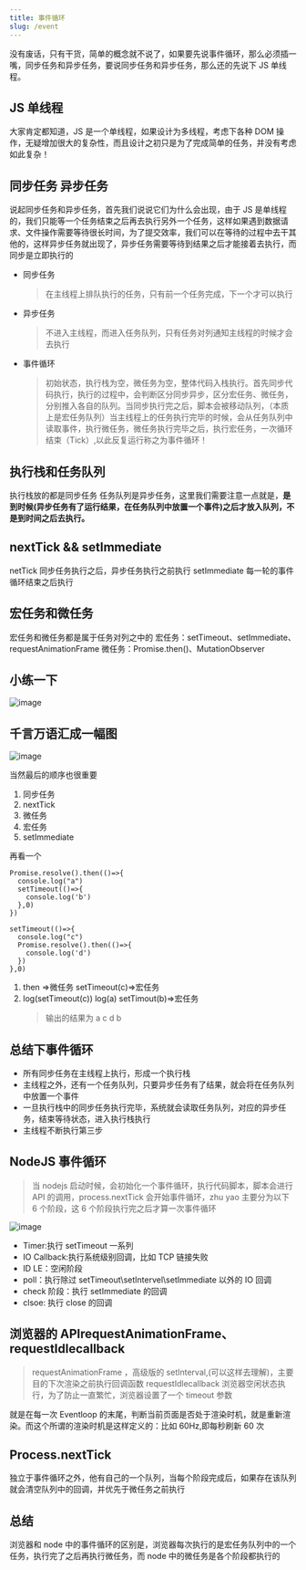 ```yaml
---
title: 事件循环
slug: /event
---
```


没有废话，只有干货，简单的概念就不说了，如果要先说事件循环，那么必须插一嘴，同步任务和异步任务，要说同步任务和异步任务，那么还的先说下 JS 单线程。

## JS 单线程

大家肯定都知道，JS 是一个单线程，如果设计为多线程，考虑下各种 DOM 操作，无疑增加很大的复杂性，而且设计之初只是为了完成简单的任务，并没有考虑如此复杂！

## 同步任务 异步任务

说起同步任务和异步任务，首先我们说说它们为什么会出现，由于 JS 是单线程的，我们只能等一个任务结束之后再去执行另外一个任务，这样如果遇到数据请求、文件操作需要等待很长时间，为了提交效率，我们可以在等待的过程中去干其他的，这样异步任务就出现了，异步任务需要等待到结果之后才能接着去执行，而同步是立即执行的

- 同步任务
  > 在主线程上排队执行的任务，只有前一个任务完成，下一个才可以执行
- 异步任务

  > 不进入主线程，而进入任务队列，只有任务对列通知主线程的时候才会去执行

- 事件循环
  > 初始状态，执行栈为空，微任务为空，整体代码入栈执行。首先同步代码执行，执行的过程中，会判断区分同步异步，区分宏任务、微任务，分别推入各自的队列。当同步执行完之后，脚本会被移动队列，（本质上是宏任务队列）当主线程上的任务执行完毕的时候，会从任务队列中读取事件，执行微任务，微任务执行完毕之后，执行宏任务，一次循环结束（Tick）,以此反复运行称之为事件循环！

## 执行栈和任务队列

执行栈放的都是同步任务
任务队列是异步任务，这里我们需要注意一点就是，**是到时候(异步任务有了运行结果，在任务队列中放置一个事件)之后才放入队列，不是到时间之后去执行。**

## nextTick && setImmediate

netTick 同步任务执行之后，异步任务执行之前执行
setImmediate 每一轮的事件循环结束之后执行

## 宏任务和微任务

宏任务和微任务都是属于任务对列之中的
宏任务：setTimeout、setImmediate、requestAnimationFrame
微任务：Promise.then()、MutationObserver

## 小练一下

![image](https://user-images.githubusercontent.com/84896877/169861589-50f01d23-3478-4a3c-b89f-51effcce82bc.png)

## 千言万语汇成一幅图

![image](https://user-images.githubusercontent.com/84896877/169862605-17c472c3-4fb9-47c1-bceb-053cca3cc672.png)

当然最后的顺序也很重要

1. 同步任务
2. nextTick
3. 微任务
4. 宏任务
5. setImmediate

再看一个

```
Promise.resolve().then(()=>{
  console.log("a")
  setTimeout(()=>{
    console.log('b')
  },0)
})

setTimeout(()=>{
  console.log("c")
  Promise.resolve().then(()=>{
    console.log('d')
  })
},0)

```

1. then =>微任务 setTimeout(c)=>宏任务
2. log(setTimeout(c)) log(a) setTimout(b)=>宏任务
   > 输出的结果为 a c d b

## 总结下事件循环

- 所有同步任务在主线程上执行，形成一个执行栈
- 主线程之外，还有一个任务队列，只要异步任务有了结果，就会将在任务队列中放置一个事件
- 一旦执行栈中的同步任务执行完毕，系统就会读取任务队列，对应的异步任务，结束等待状态，进入执行栈执行
- 主线程不断执行第三步

## NodeJS 事件循环

> 当 nodejs 启动时候，会初始化一个事件循环，执行代码脚本，脚本会进行 API 的调用，process.nextTick 会开始事件循环，zhu yao 主要分为以下 6 个阶段，这 6 个阶段执行完之后才算一次事件循环

![image](https://user-images.githubusercontent.com/84896877/177361738-a5200425-85b7-4bf0-8423-9503ad772235.png)

- Timer:执行 setTimeout 一系列
- IO Callback:执行系统级别回调，比如 TCP 链接失败
- ID LE：空闲阶段
- poll：执行除过 setTimeout\setIntervel\setImmediate 以外的 IO 回调
- check 阶段：执行 setImmediate 的回调
- clsoe: 执行 close 的回调

## 浏览器的 APIrequestAnimationFrame、requestIdlecallback

> requestAnimationFrame ，高级版的 setInterval,(可以这样去理解)，主要目的下次渲染之前执行回调函数
> requestIdlecallback 浏览器空闲状态执行，为了防止一直繁忙，浏览器设置了一个 timeout 参数

就是在每一次 Eventloop 的末尾，判断当前页面是否处于渲染时机，就是重新渲染。而这个所谓的渲染时机是这样定义的：比如 60Hz,即每秒刷新 60 次

## Process.nextTick

独立于事件循环之外，他有自己的一个队列，当每个阶段完成后，如果存在该队列就会清空队列中的回调，并优先于微任务之前执行

## 总结

浏览器和 node 中的事件循环的区别是，浏览器每次执行的是宏任务队列中的一个任务，执行完了之后再执行微任务，而 node 中的微任务是各个阶段都执行的
